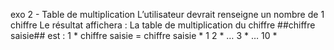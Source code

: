 exo 2 - Table de multiplication
L’utilisateur devrait renseigne un nombre de 1 chiffre
Le résultat affichera :
 La table de multiplication du chiffre ##chiffre saisie## est :
1 * chiffre saisie = chiffre saisie * 1
2 * …
3 *
…
10 *
